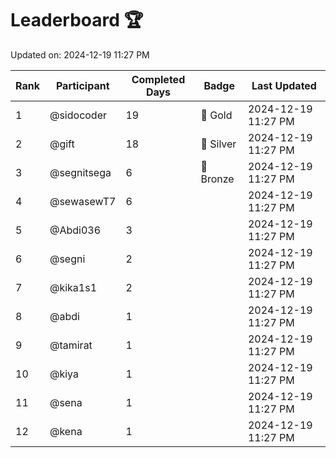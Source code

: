 # Leaderboard 🏆

Updated on: 2024-12-19 11:27 PM

| Rank | Participant       | Completed Days | Badge      | Last Updated         |
|------|-------------------|----------------|------------|----------------------|
| 1    | @sidocoder        | 19             | 🏅 Gold     | 2024-12-19 11:27 PM |
| 2    | @gift             | 18             | 🥈 Silver   | 2024-12-19 11:27 PM |
| 3    | @segnitsega       | 6              | 🥉 Bronze   | 2024-12-19 11:27 PM |
| 4    | @sewasewT7        | 6              |            | 2024-12-19 11:27 PM |
| 5    | @Abdi036          | 3              |            | 2024-12-19 11:27 PM |
| 6    | @segni            | 2              |            | 2024-12-19 11:27 PM |
| 7    | @kika1s1          | 2              |            | 2024-12-19 11:27 PM |
| 8    | @abdi             | 1              |            | 2024-12-19 11:27 PM |
| 9    | @tamirat          | 1              |            | 2024-12-19 11:27 PM |
| 10   | @kiya             | 1              |            | 2024-12-19 11:27 PM |
| 11   | @sena             | 1              |            | 2024-12-19 11:27 PM |
| 12   | @kena             | 1              |            | 2024-12-19 11:27 PM |

